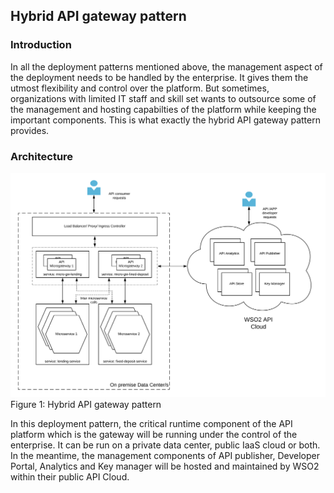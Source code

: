 ## Hybrid API gateway pattern

### Introduction
In all the deployment patterns mentioned above, the management aspect of the deployment needs to be handled by the enterprise. It gives them the utmost flexibility and control over the platform. But sometimes, organizations with limited IT staff and skill set wants to outsource some of the management and hosting capabilties of the platform while keeping the important components. This is what exactly the hybrid API gateway pattern provides. 

### Architecture
![Hybrid API Gateway pattern](Microgateway-Pattern6-Hybrid-API-Gateway.png)
Figure 1: Hybrid API gateway pattern

In this deployment pattern, the critical runtime component of the API platform which is the gateway will be running under the control of the enterprise. It can be run on a private data center, public IaaS cloud or both. In the meantime, the management components of API publisher, Developer Portal, Analytics and Key manager will be hosted and maintained by WSO2 within their public API Cloud. 
